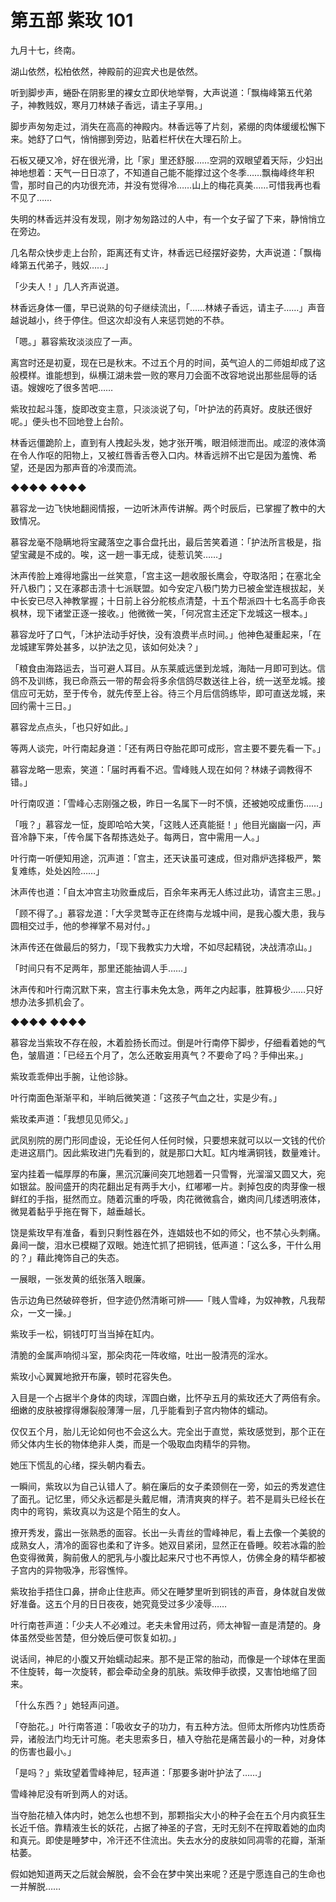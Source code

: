 # 第五部 紫玫 101

九月十七，终南。

湖山依然，松柏依然，神殿前的迎宾犬也是依然。

听到脚步声，蜷卧在阴影里的裸女立即伏地举臀，大声说道：「飘梅峰第五代弟子，神教贱奴，寒月刀林婊子香远，请主子享用。」

脚步声匆匆走过，消失在高高的神殿内。林香远等了片刻，紧绷的肉体缓缓松懈下来。她舒了口气，悄悄挪到旁边，贴着栏杆伏在大理石阶上。

石板又硬又冷，好在很光滑，比「家」里还舒服……空洞的双眼望着天际，少妇出神地想着：天气一日日凉了，不知道自己能不能撑过这个冬季……飘梅峰终年积雪，那时自己的内功很充沛，并没有觉得冷……山上的梅花真美……可惜我再也看不见了……

失明的林香远并没有发现，刚才匆匆路过的人中，有一个女子留了下来，静悄悄立在旁边。

几名帮众快步走上台阶，距离还有丈许，林香远已经摆好姿势，大声说道：「飘梅峰第五代弟子，贱奴……」

「少夫人！」几人齐声说道。

林香远身体一僵，早已说熟的句子继续流出，「……林婊子香远，请主子……」声音越说越小，终于停住。但这次却没有人来惩罚她的不恭。

「嗯。」慕容紫玫淡淡应了一声。

离宫时还是初夏，现在已是秋末。不过五个月的时间，英气迫人的二师姐却成了这般模样。谁能想到，纵横江湖未尝一败的寒月刀会面不改容地说出那些屈辱的话语。嫂嫂吃了很多苦吧……

紫玫拉起斗篷，旋即改变主意，只淡淡说了句，「叶护法的药真好。皮肤还很好呢。」便头也不回地登上台阶。

林香远僵跪阶上，直到有人拽起头发，她才张开嘴，眼泪倾泄而出。咸涩的液体滴在令人作呕的阳物上，又被红唇香舌卷入口内。林香远辨不出它是因为羞愧、希望，还是因为那声音的冷漠而流。

◆◆◆◆ ◆◆◆◆

慕容龙一边飞快地翻阅情报，一边听沐声传讲解。两个时辰后，已掌握了教中的大致情况。

慕容龙毫不隐瞒地将宝藏落空之事合盘托出，最后苦笑着道：「护法所言极是，指望宝藏是不成的。唉，这一趟一事无成，徒惹讥笑……」

沐声传脸上难得地露出一丝笑意，「宫主这一趟收服长鹰会，夺取洛阳；在塞北全歼八极门；又在涿郡击溃十七派联盟。如今安定八极门势力已被金堂连根拔起，关中长安已尽入神教掌握；十日前上谷分舵核点清楚，十五个帮派四十七名高手命丧枫林，现下诸堂正逐一接收。」他微微一笑，「何况宫主还定下龙城这一根本。」

慕容龙吁了口气，「沐护法动手好快，没有浪费半点时间。」他神色凝重起来，「在龙城建军弊处甚多，以护法之见，该如何处决？」

「粮食由海路运去，当可避人耳目。从东莱威远堡到龙城，海陆一月即可到达。信鸽不及训练，我已命燕云一带的帮会将多余信鸽尽数送往上谷，统一送至龙城。接信应可无妨，至于传令，就先传至上谷。待三个月后信鸽练毕，即可直送龙城，来回约需十三日。」

慕容龙点点头，「也只好如此。」

等两人谈完，叶行南起身道：「还有两日夺胎花即可成形，宫主要不要先看一下。」

慕容龙略一思索，笑道：「届时再看不迟。雪峰贱人现在如何？林婊子调教得不错。」

叶行南叹道：「雪峰心志刚强之极，昨日一名属下一时不慎，还被她咬成重伤……」

「哦？」慕容龙一怔，旋即哈哈大笑，「这贱人还真能挺！」他目光幽幽一闪，声音冷静下来，「传令属下各帮拣选处子。每两日，宫中需用一人。」

叶行南一听便知用途，沉声道：「宫主，还天诀虽可速成，但对鼎炉选择极严，繁复难练，处处凶险……」

沐声传也道：「自太冲宫主功败垂成后，百余年来再无人练过此功，请宫主三思。」

「顾不得了。」慕容龙道：「大孚灵鹫寺正在终南与龙城中间，是我心腹大患，我与圆相交过手，他的参禅掌不易对付。」

沐声传还在做最后的努力，「现下我教实力大增，不如尽起精锐，决战清凉山。」

「时间只有不足两年，那里还能抽调人手……」

沐声传和叶行南沉默下来，宫主行事未免太急，两年之内起事，胜算极少……只好想办法多抓机会了。

◆◆◆◆ ◆◆◆◆

慕容龙当紫玫不存在般，木着脸扬长而过。倒是叶行南停下脚步，仔细看着她的气色，皱眉道：「已经五个月了，怎么还敢妄用真气？不要命了吗？手伸出来。」

紫玫乖乖伸出手腕，让他诊脉。

叶行南面色渐渐平和，半晌后微笑道：「这孩子气血之壮，实是少有。」

紫玫柔声道：「我想见见师父。」

武凤别院的房门形同虚设，无论任何人任何时候，只要想来就可以以一文钱的代价走进这扇门。因此紫玫进门先看到的，就是那口大缸。缸内堆满铜钱，数量难计。

室内挂着一幅厚厚的布廉，黑沉沉廉间突兀地翘着一只雪臀，光溜溜又圆又大，宛如银盆。股间盛开的肉花翻出足有两手大小，红嘟嘟一片。剥掉包皮的肉芽像一根鲜红的手指，挺然而立。随着沉重的呼吸，肉花微微翕合，嫩肉间几缕透明液体，微晃着黏乎乎拖在臀下，越垂越长。

饶是紫玫早有准备，看到只剩性器在外，连娼妓也不如的师父，也不禁心头刺痛。鼻间一酸，泪水已模糊了双眼。她连忙抓了把铜钱，低声道：「这么多，干什么用的？」藉此掩饰自己的失态。

一展眼，一张发黄的纸张落入眼廉。

告示边角已然破碎卷折，但字迹仍然清晰可辨——「贱人雪峰，为奴神教，凡我帮众，一文一操。」

紫玫手一松，铜钱叮叮当当掉在缸内。

清脆的金属声响彻斗室，那朵肉花一阵收缩，吐出一股清亮的淫水。

紫玫小心翼翼地掀开布廉，顿时花容失色。

入目是一个占据半个身体的肉球，浑圆白嫩，比怀孕五月的紫玫还大了两倍有余。细嫩的皮肤被撑得爆裂般薄薄一层，几乎能看到子宫内物体的蠕动。

仅仅五个月，胎儿无论如何也不会这么大。完全出于直觉，紫玫感觉到，那个正在师父体内生长的物体绝非人类，而是一个吸取血肉精华的异物。

她压下慌乱的心绪，探头朝内看去。

一瞬间，紫玫以为自己认错人了。躺在廉后的女子柔颈侧在一旁，如云的秀发遮住了面孔。记忆里，师父永远都是头戴尼帽，清清爽爽的样子。若不是肩头已经长在肉中的弯钩，紫玫真以为这是个陌生的女人。

撩开秀发，露出一张熟悉的面容。长出一头青丝的雪峰神尼，看上去像一个美貌的成熟女人，清冷的面容也柔和了许多。她双目紧闭，显然正在昏睡。皎若冰霜的脸色变得微黄，胸前傲人的肥乳与小腹比起来尺寸也不再惊人，仿佛全身的精华都被子宫内的异物吸净，形容憔悴。

紫玫抬手捂住口鼻，拼命止住悲声。师父在睡梦里听到铜钱的声音，身体就自发做好准备。这五个月的日日夜夜，她究竟受过多少凌辱……

叶行南苍声道：「少夫人不必难过。老夫未曾用过药，师太神智一直是清楚的。身体虽然受些苦楚，但分娩后便可恢复如初。」

说话间，神尼的小腹又开始蠕动起来。那不是正常的胎动，而像是一个球体在里面不住旋转，每一次旋转，都会牵动全身的肌肤。紫玫伸手欲摸，又害怕地缩了回来。

「什么东西？」她轻声问道。

「夺胎花。」叶行南答道：「吸收女子的功力，有五种方法。但师太所修内功性质奇异，诸般法门均无计可施。老夫思索多日，植入夺胎花是痛苦最小的一种，对身体的伤害也最小。」

「是吗？」紫玫望着雪峰神尼，轻声道：「那要多谢叶护法了……」

雪峰神尼没有听到两人的对话。

当夺胎花植入体内时，她怎么也想不到，那颗指尖大小的种子会在五个月内疯狂生长近千倍。靠精液生长的妖花，占据了神圣的子宫，无时无刻不在搾取着她的血肉和真元。即使是睡梦中，冷汗还不住流出。失去水分的皮肤如同凋零的花瓣，渐渐枯萎。

假如她知道两天之后就会解脱，会不会在梦中笑出来呢？还是宁愿连自己的生命也一并解脱……

